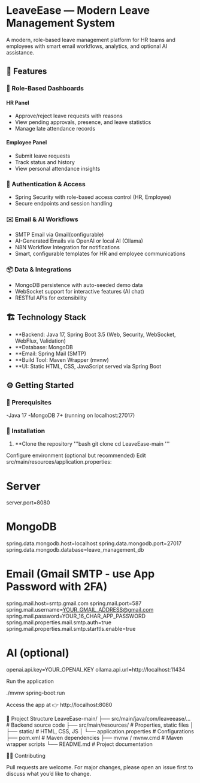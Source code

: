 # LeaveEase — Modern Leave Management System

A modern, role-based leave management platform for HR teams and employees with smart email workflows, analytics, and optional AI assistance.

## 🚀 Features

### 👤 Role-Based Dashboards

#### HR Panel
- Approve/reject leave requests with reasons
- View pending approvals, presence, and leave statistics
- Manage late attendance records

#### Employee Panel
- Submit leave requests
- Track status and history
- View personal attendance insights

### 🔐 Authentication & Access
- Spring Security with role-based access control (HR, Employee)
- Secure endpoints and session handling
  
### ✉️ Email & AI Workflows
- SMTP Email via Gmail(configurable)
- AI-Generated Emails via OpenAI or local AI (Ollama)
- N8N Workflow Integration for notifications
- Smart, configurable templates for HR and employee communications

### 📦 Data & Integrations
- MongoDB persistence with auto-seeded demo data
- WebSocket support for interactive features (AI chat)
- RESTful APIs for extensibility

## 🏗️ Technology Stack

- **Backend: Java 17, Spring Boot 3.5 (Web, Security, WebSocket, WebFlux, Validation)
- **Database: MongoDB
- **Email: Spring Mail (SMTP)
- **Build Tool: Maven Wrapper (mvnw)
- **UI: Static HTML, CSS, JavaScript served via Spring Boot

## ⚙️ Getting Started
### 🔹 Prerequisites

-Java 17
-MongoDB 7+ (running on localhost:27017)

### 🔹 Installation

1. **Clone the repository
'''bash
git clone <repo-url>
cd LeaveEase-main
''' 

Configure environment (optional but recommended)
Edit src/main/resources/application.properties:

# Server
server.port=8080

# MongoDB
spring.data.mongodb.host=localhost
spring.data.mongodb.port=27017
spring.data.mongodb.database=leave_management_db

# Email (Gmail SMTP - use App Password with 2FA)
spring.mail.host=smtp.gmail.com
spring.mail.port=587
spring.mail.username=YOUR_GMAIL_ADDRESS@gmail.com
spring.mail.password=YOUR_16_CHAR_APP_PASSWORD
spring.mail.properties.mail.smtp.auth=true
spring.mail.properties.mail.smtp.starttls.enable=true

# AI (optional)
openai.api.key=YOUR_OPENAI_KEY
ollama.api.url=http://localhost:11434


Run the application

./mvnw spring-boot:run


Access the app at 👉 http://localhost:8080

📂 Project Structure
LeaveEase-main/
├── src/main/java/com/leaveease/...   # Backend source code
├── src/main/resources/               # Properties, static files
│   ├── static/                       # HTML, CSS, JS
│   └── application.properties        # Configurations
├── pom.xml                           # Maven dependencies
├── mvnw / mvnw.cmd                   # Maven wrapper scripts
└── README.md                         # Project documentation

🧑‍💻 Contributing

Pull requests are welcome. For major changes, please open an issue first to discuss what you’d like to change.
